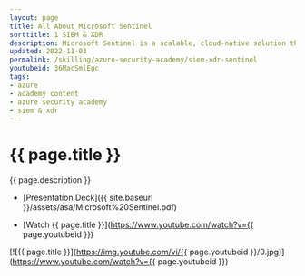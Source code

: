 ```yaml
---
layout: page
title: All About Microsoft Sentinel
sorttitle: 1 SIEM & XDR
description: Microsoft Sentinel is a scalable, cloud-native solution that provides Security Information and Event Management (SIEM) and Security Orchestration, Automation, and Response (SOAR). Acquire knowledge about Microsoft Sentinel's core capabilities, data ingestion methods, Azure Monitor Agent (AMA), Sentinel for MSSP, along with a thorough demo into Sentinel's trademark features. Lastly, cover Sentinel's User and Entity Behavior Analytics.
updated: 2022-11-03
permalink: /skilling/azure-security-academy/siem-xdr-sentinel
youtubeid: 36MacSmlEgc
tags: 
- azure
- academy content
- azure security academy
- siem & xdr
---
```


# {{ page.title }}

{{ page.description }}

* [Presentation Deck]({{ site.baseurl }}/assets/asa/Microsoft%20Sentinel.pdf)

* [Watch {{ page.title }}](https://www.youtube.com/watch?v={{ page.youtubeid }})

[![{{ page.title }}](https://img.youtube.com/vi/{{ page.youtubeid }}/0.jpg)](https://www.youtube.com/watch?v={{ page.youtubeid }})